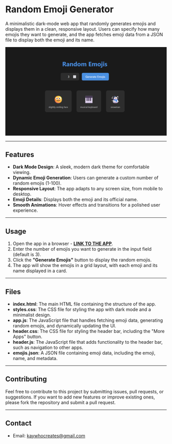 # Random Emoji Generator

A minimalistic dark-mode web app that randomly generates emojis and displays them in a clean, responsive layout. Users can specify how many emojis they want to generate, and the app fetches emoji data from a JSON file to display both the emoji and its name.

[![App Image](Non-App/App%20Image.png)](https://kay-who-codes.github.io/Random-Emojis)

---

## Features

- **Dark Mode Design**: A sleek, modern dark theme for comfortable viewing.
- **Dynamic Emoji Generation**: Users can generate a custom number of random emojis (1-100).
- **Responsive Layout**: The app adapts to any screen size, from mobile to desktop.
- **Emoji Details**: Displays both the emoji and its official name.
- **Smooth Animations**: Hover effects and transitions for a polished user experience.

---

## Usage

1. Open the app in a browser - **[LINK TO THE APP](https://kay-who-codes.github.io/Random-Emojis)**.
2. Enter the number of emojis you want to generate in the input field (default is 3).
3. Click the **"Generate Emojis"** button to display the random emojis.
4. The app will show the emojis in a grid layout, with each emoji and its name displayed in a card.

---

## Files

- **index.html**: The main HTML file containing the structure of the app.
- **styles.css**: The CSS file for styling the app with dark mode and a minimalist design.
- **app.js**: The JavaScript file that handles fetching emoji data, generating random emojis, and dynamically updating the UI.
- **header.css**: The CSS file for styling the header bar, including the "More Apps" button.
- **header.js**: The JavaScript file that adds functionality to the header bar, such as navigation to other apps.
- **emojis.json**: A JSON file containing emoji data, including the emoji, name, and metadata.

---

## Contributing

Feel free to contribute to this project by submitting issues, pull requests, or suggestions. If you want to add new features or improve existing ones, please fork the repository and submit a pull request.

---

## Contact

- Email: [kaywhocreates@gmail.com](mailto:kaywhocreates@gmail.com)